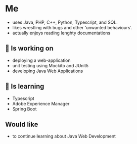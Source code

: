 # Me

* uses Java, PHP, C++, Python, Typescript, and SQL.
* likes wrestling with bugs and other 'unwanted behaviours'.
* actually enjoys reading lenghty documentations

## 🔭 Is working on

* deploying a web-application
* unit testing using Mockito and JUnit5
* developing Java Web Applications

## 🌱 Is learning

* Typescript
* Adobe Experience Manager
* Spring Boot

## Would like

* to continue learning about Java Web Development

<!--
**tnebes/tnebes** is a ✨ _special_ ✨ repository because its `README.md` (this file) appears on your GitHub profile.

Here are some ideas to get you started:

- 🔭 I’m currently working on ...
- 🌱 I’m currently learning ...
- 👯 I’m looking to collaborate on ...
- 🤔 I’m looking for help with ...
- 💬 Ask me about ...
- 📫 How to reach me: ...
- 😄 Pronouns: ...
- ⚡ Fun fact: ...
-->
